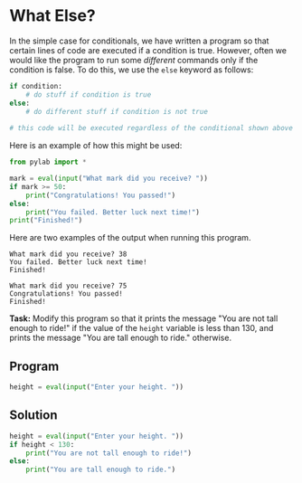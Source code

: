 # What Else?

In the simple case for conditionals, we have written a program so that certain lines of code are executed if a condition is true. However, often we would like the program to run some *different* commands only if the condition is false. To do this, we use the `else` keyword as follows:

```python
if condition:
    # do stuff if condition is true
else:
    # do different stuff if condition is not true
    
# this code will be executed regardless of the conditional shown above
```

Here is an example of how this might be used:

```python
from pylab import *

mark = eval(input("What mark did you receive? "))
if mark >= 50:
    print("Congratulations! You passed!")
else:
    print("You failed. Better luck next time!")
print("Finished!")
```

Here are two examples of the output when running this program.
```
What mark did you receive? 38
You failed. Better luck next time!
Finished!

What mark did you receive? 75
Congratulations! You passed!
Finished!
```

**Task:** Modify this program so that it prints the message "You are not tall enough to ride!" if the value of the `height` variable is less than 130, and prints the message "You are tall enough to ride." otherwise.

## Program
```python
height = eval(input("Enter your height. "))


```

## Solution
```python
height = eval(input("Enter your height. "))
if height < 130:
    print("You are not tall enough to ride!")
else:
    print("You are tall enough to ride.")

```
